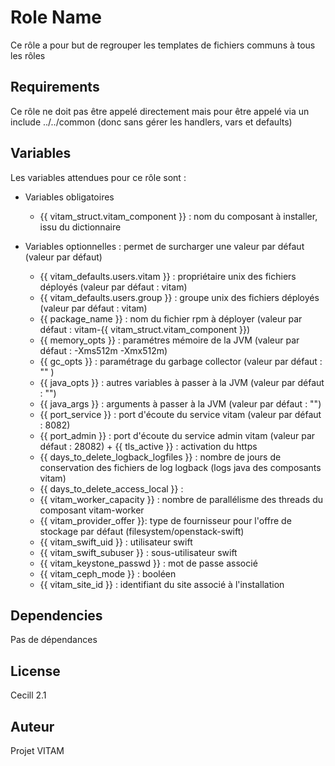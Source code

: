 Role Name
=========

Ce rôle a pour but de regrouper les templates de fichiers communs à tous les rôles

Requirements
------------

Ce rôle ne doit pas être appelé directement mais pour être appelé via un include ../../common (donc sans gérer les handlers, vars et defaults)

Variables
---------

Les variables attendues pour ce rôle sont :
* Variables obligatoires

  + {{ vitam_struct.vitam_component }} : nom du composant à installer, issu du dictionnaire

* Variables optionnelles : permet de surcharger une valeur par défaut (valeur par défaut)
  + {{ vitam_defaults.users.vitam }} : propriétaire unix des fichiers déployés (valeur par défaut : vitam)
  + {{ vitam_defaults.users.group }} : groupe unix des fichiers déployés (valeur par défaut : vitam)
  + {{ package_name }} : nom du fichier rpm à déployer (valeur par défaut : vitam-{{ vitam_struct.vitam_component }})
  + {{ memory_opts }} : paramétres mémoire de la JVM (valeur par défaut : -Xms512m -Xmx512m)
  + {{ gc_opts }} : paramétrage du garbage collector (valeur par défaut : "" )
  + {{ java_opts }} : autres variables à passer à la JVM (valeur par défaut : "")
  + {{ java_args }} : arguments à passer à la JVM (valeur par défaut : "")
  + {{ port_service }} : port d'écoute du service vitam (valeur par défaut : 8082)
  + {{ port_admin }} : port d'écoute du service admin vitam (valeur par défaut : 28082)  + {{ tls_active }} : activation du https
  + {{ days_to_delete_logback_logfiles }} : nombre de jours de conservation des fichiers de log logback (logs java des composants vitam)
  + {{ days_to_delete_access_local }} :
  + {{ vitam_worker_capacity }} : nombre de parallélisme des threads du composant vitam-worker
  + {{ vitam_provider_offer }}: type de fournisseur pour l'offre de stockage par défaut (filesystem/openstack-swift)
  + {{ vitam_swift_uid }} : utilisateur swift
  + {{ vitam_swift_subuser }} : sous-utilisateur swift
  + {{ vitam_keystone_passwd }} : mot de passe associé
  + {{ vitam_ceph_mode }} : booléen
  + {{ vitam_site_id }} : identifiant du site associé à l'installation


Dependencies
------------

Pas de dépendances


License
-------

Cecill 2.1

Auteur
-------

Projet VITAM
